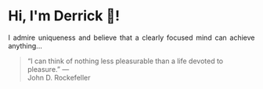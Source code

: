 # Hi, I'm Derrick 👋!
<p align="justify">I admire uniqueness and believe that a clearly focused mind can achieve anything...</p> 
<!-- #quote-start -->
<blockquote>&ldquo;I can think of nothing less pleasurable than a life devoted to pleasure.&rdquo; &mdash; <footer>John D. Rockefeller</footer></blockquote>
<!-- #quote-end -->
